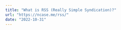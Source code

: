 ```yaml
---
title: "What is RSS (Really Simple Syndication)?"
url: "https://ncase.me/rss/"
date: "2022-10-31"
---
```

